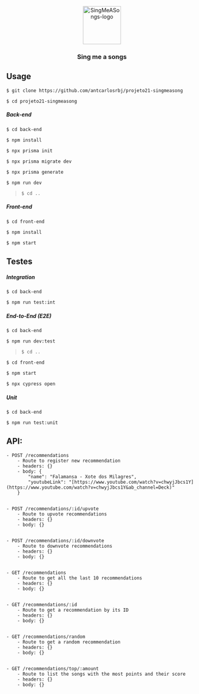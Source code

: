 <p align="center">
  <a href="https://github.com/antcarlosrbj/projeto21-singmeasong">
    <img src="https://notion-emojis.s3-us-west-2.amazonaws.com/prod/svg-twitter/1f399-fe0f.svg" alt="SingMeASongs-logo" width="100" height="100">
  </a>

  <h3 align="center">
    Sing me a songs
  </h3>
</p>

## Usage

```
$ git clone https://github.com/antcarlosrbj/projeto21-singmeasong

$ cd projeto21-singmeasong
```

##### Back-end
```
$ cd back-end

$ npm install

$ npx prisma init

$ npx prisma migrate dev

$ npx prisma generate

$ npm run dev
```

> ```
> $ cd ..
> ```

##### Front-end
```
$ cd front-end

$ npm install

$ npm start
```

## Testes

##### Integration
```
$ cd back-end

$ npm run test:int
```

##### End-to-End (E2E)
```
$ cd back-end

$ npm run dev:test
```
> ```
> $ cd ..
> ```
```
$ cd front-end

$ npm start

$ npx cypress open
```

##### Unit
```
$ cd back-end

$ npm run test:unit
```

## API:

```
- POST /recommendations
    - Route to register new recommendation
    - headers: {}
    - body: {
        "name": "Falamansa - Xote dos Milagres",
        "youtubeLink": "[https://www.youtube.com/watch?v=chwyjJbcs1Y](https://www.youtube.com/watch?v=chwyjJbcs1Y&ab_channel=Deck)"
    }


- POST /recommendations/:id/upvote
    - Route to upvote recommendations
    - headers: {}
    - body: {}


- POST /recommendations/:id/downvote
    - Route to downvote recommendations
    - headers: {}
    - body: {}


- GET /recommendations
    - Route to get all the last 10 recommendations
    - headers: {}
    - body: {}


- GET /recommendations/:id
    - Route to get a recommendation by its ID
    - headers: {}
    - body: {}


- GET /recommendations/random
    - Route to get a random recommendation
    - headers: {}
    - body: {}


- GET /recommendations/top/:amount
    - Route to list the songs with the most points and their score
    - headers: {}
    - body: {}
 
```